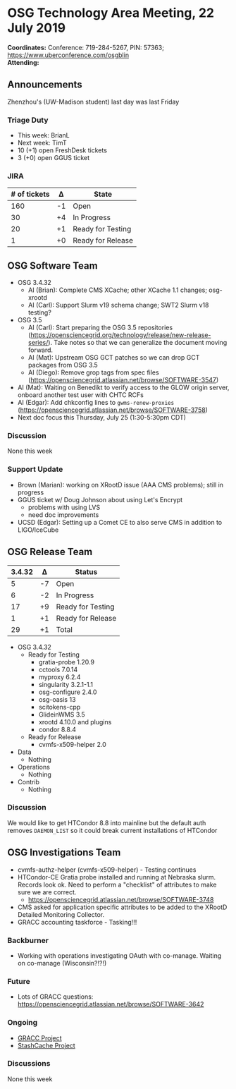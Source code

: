 # OSG Technology Area Meeting, 22 July 2019

**Coordinates:** Conference: 719-284-5267, PIN: 57363; <https://www.uberconference.com/osgblin>  
**Attending:**   


## Announcements

Zhenzhou's (UW-Madison student) last day was last Friday  


### Triage Duty

-   This week: BrianL
-   Next week: TimT
-   10 (+1) open FreshDesk tickets
-   3 (+0) open GGUS ticket


### JIRA

| # of tickets | &Delta; | State             |
|------------ |------- |----------------- |
| 160          | -1      | Open              |
| 30           | +4      | In Progress       |
| 20           | +1      | Ready for Testing |
| 1            | +0      | Ready for Release |


## OSG Software Team

-   OSG 3.4.32  
    -   AI (Brian): Complete CMS XCache; other XCache 1.1 changes; osg-xrootd
    -   AI (Carl): Support Slurm v19 schema change; SWT2 Slurm v18 testing?
-   OSG 3.5  
    -   AI (Carl): Start preparing the OSG 3.5 repositories (<https://opensciencegrid.org/technology/release/new-release-series/>).
        Take notes so that we can generalize the document moving forward.
    -   AI (Mat): Upstream OSG GCT patches so we can drop GCT packages from OSG 3.5
    -   AI (Diego): Remove grop tags from spec files (<https://opensciencegrid.atlassian.net/browse/SOFTWARE-3547>)
-   AI (Mat): Waiting on Benedikt to verify access to the GLOW origin server, onboard another test user with CHTC RCFs
-   AI (Edgar): Add chkconfig lines to `gwms-renew-proxies` (<https://opensciencegrid.atlassian.net/browse/SOFTWARE-3758>)
-   Next doc focus this Thursday, July 25 (1:30-5:30pm CDT)


### Discussion

None this week  


### Support Update

-   Brown (Marian): working on XRootD issue (AAA CMS problems); still in progress
-   GGUS ticket w/ Doug Johnson about using Let's Encrypt  
    -   problems with using LVS
    -   need doc improvements
-   UCSD (Edgar): Setting up a Comet CE to also serve CMS in addition to LIGO/IceCube


## OSG Release Team

| 3.4.32 | &Delta; | Status            |
|------ |------- |----------------- |
| 5      | -7      | Open              |
| 6      | -2      | In Progress       |
| 17     | +9      | Ready for Testing |
| 1      | +1      | Ready for Release |
| 29     | +1      | Total             |

-   OSG 3.4.32  
    -   Ready for Testing  
        -   gratia-probe 1.20.9
        -   cctools 7.0.14
        -   myproxy 6.2.4
        -   singularity 3.2.1-1.1
        -   osg-configure 2.4.0
        -   osg-oasis 13
        -   scitokens-cpp
        -   GlideinWMS 3.5
        -   xrootd 4.10.0 and plugins
        -   condor 8.8.4
    -   Ready for Release  
        -   cvmfs-x509-helper 2.0
-   Data  
    -   Nothing
-   Operations  
    -   Nothing
-   Contrib  
    -   Nothing


### Discussion

We would like to get HTCondor 8.8 into mainline but the default auth removes `DAEMON_LIST` so it could break current installations of HTCondor  


## OSG Investigations Team

-   cvmfs-authz-helper (cvmfs-x509-helper) - Testing continues
-   HTCondor-CE Gratia probe installed and running at Nebraska slurm. Records look ok.  Need to perform a "checklist" of attributes to make sure we are correct.  
    -   <https://opensciencegrid.atlassian.net/browse/SOFTWARE-3748>
-   CMS asked for application specific attributes to be added to the XRootD Detailed Monitoring Collector.
-   GRACC accounting taskforce - Tasking!!!


### Backburner

-   Working with operations investigating OAuth with co-manage.  Waiting on co-manage (Wisconsin?!?!)


### Future

-   Lots of GRACC questions: <https://opensciencegrid.atlassian.net/browse/SOFTWARE-3642>


### Ongoing

-   [GRACC Project](https://opensciencegrid.atlassian.net/projects/GRACC)
-   [StashCache Project](http://opensciencegrid.org/docs/data/stashcache/overview/)


### Discussions

None this week
